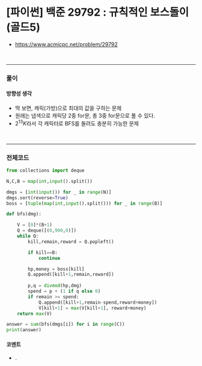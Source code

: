 # **\[파이썬\] 백준 29792 : 규칙적인 보스돌이 (골드5)**
* https://www.acmicpc.net/problem/29792
<br>


---

### **풀이**

#### **방향성 생각**
* 딱 보면, 캐릭(가방)으로 최대의 값을 구하는 문제
* 원래는 냅색으로 캐릭당 2중 for문, 총 3중 for문으로 풀 수 있다.
* $2^{13}K$라서 각 캐릭터로 BFS를 돌려도 충분히 가능한 문제

<br>

---

### **전체코드**
```python
from collections import deque

N,C,B = map(int,input().split())

dmgs = [int(input()) for _ in range(N)]
dmgs.sort(reverse=True)
boss = [tuple(map(int,input().split())) for _ in range(B)]

def bfs(dmg):

    V = [0]*(B+1)
    Q = deque([(0,900,0)])
    while Q:
        kill,remain,reward = Q.popleft()

        if kill==B:
            continue 

        hp,money = boss[kill]
        Q.append([kill+1,remain,reward])
        
        p,q = divmod(hp,dmg)
        spend = p + (1 if q else 0)
        if remain >= spend:
            Q.append([kill+1,remain-spend,reward+money])
            V[kill+1] = max(V[kill+1], reward+money)
    return max(V)

answer = sum(bfs(dmgs[i]) for i in range(C))
print(answer)
```

#### **코멘트**

* .